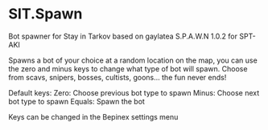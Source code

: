 # SIT.Spawn
Bot spawner for Stay in Tarkov based on gaylatea S.P.A.W.N 1.0.2 for SPT-AKI

Spawns a bot of your choice at a random location on the map, you can use the zero and minus keys to change what type of bot will spawn.
Choose from scavs, snipers, bosses, cultists, goons... the fun never ends!

Default keys:
Zero: Choose previous bot type to spawn
Minus: Choose next bot type to spawn
Equals: Spawn the bot

Keys can be changed in the Bepinex settings menu
